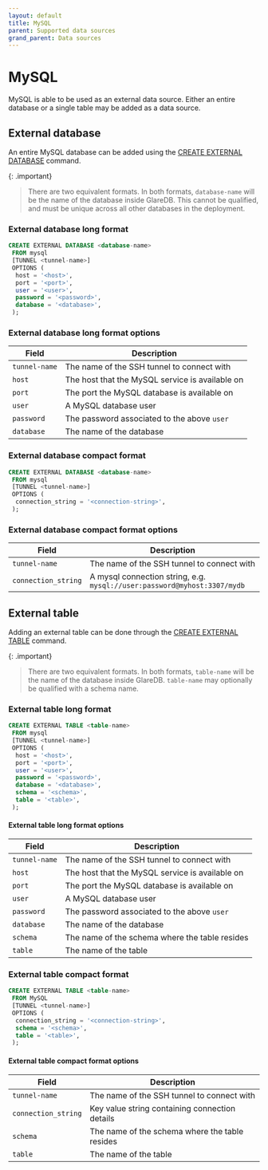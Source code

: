 ```yaml
---
layout: default
title: MySQL
parent: Supported data sources
grand_parent: Data sources
---
```


# MySQL

MySQL is able to be used as an external data source. Either an entire database
or a single table may be added as a data source.

## External database

An entire MySQL database can be added using the [CREATE EXTERNAL DATABASE]
command.

{: .important}

> There are two equivalent formats. In both formats, `database-name` will be the
> name of the database inside GlareDB. This cannot be qualified, and must be
> unique across all other databases in the deployment.

### External database long format

```sql
CREATE EXTERNAL DATABASE <database-name>
 FROM mysql
 [TUNNEL <tunnel-name>]
 OPTIONS (
  host = '<host>',
  port = '<port>',
  user = '<user>',
  password = '<password>',
  database = '<database>',
 );
```

### External database long format options

| Field         | Description                                     |
| ------------- | ----------------------------------------------- |
| `tunnel-name` | The name of the SSH tunnel to connect with      |
| `host`        | The host that the MySQL service is available on |
| `port`        | The port the MySQL database is available on     |
| `user`        | A MySQL database user                           |
| `password`    | The password associated to the above `user`     |
| `database`    | The name of the database                        |

### External database compact format

```sql
CREATE EXTERNAL DATABASE <database-name>
 FROM mysql
 [TUNNEL <tunnel-name>]
 OPTIONS (
  connection_string = '<connection-string>',
 );
```

### External database compact format options

| Field               | Description                                                              |
| ------------------- | ------------------------------------------------------------------------ |
| `tunnel-name`       | The name of the SSH tunnel to connect with                               |
| `connection_string` | A mysql connection string, e.g. `mysql://user:password@myhost:3307/mydb` |

## External table

Adding an external table can be done through the [CREATE EXTERNAL TABLE]
command.

{: .important}

> There are two equivalent formats. In both formats, `table-name` will be the
> name of the database inside GlareDB. `table-name` may optionally be qualified
> with a schema name.

### External table long format

```sql
CREATE EXTERNAL TABLE <table-name>
 FROM mysql
 [TUNNEL <tunnel-name>]
 OPTIONS (
  host = '<host>',
  port = '<port>',
  user = '<user>',
  password = '<password>',
  database = '<database>',
  schema = '<schema>',
  table = '<table>',
 );
```

#### External table long format options

| Field         | Description                                     |
| ------------- | ----------------------------------------------- |
| `tunnel-name` | The name of the SSH tunnel to connect with      |
| `host`        | The host that the MySQL service is available on |
| `port`        | The port the MySQL database is available on     |
| `user`        | A MySQL database user                           |
| `password`    | The password associated to the above `user`     |
| `database`    | The name of the database                        |
| `schema`      | The name of the schema where the table resides  |
| `table`       | The name of the table                           |

### External table compact format

```sql
CREATE EXTERNAL TABLE <table-name>
 FROM MySQL
 [TUNNEL <tunnel-name>]
 OPTIONS (
  connection_string = '<connection-string>',
  schema = '<schema>',
  table = '<table>',
 );
```

#### External table compact format options

| Field               | Description                                    |
| ------------------- | ---------------------------------------------- |
| `tunnel-name`       | The name of the SSH tunnel to connect with     |
| `connection_string` | Key value string containing connection details |
| `schema`            | The name of the schema where the table resides |
| `table`             | The name of the table                          |

<!-- markdownlint-disable line-length -->

[CREATE EXTERNAL TABLE]: /docs/sql-reference/sql-commands/create-external-table
[CREATE EXTERNAL DATABASE]: /docs/sql-reference/sql-commands/create-external-database

<!-- markdownlint-enable line-length -->
